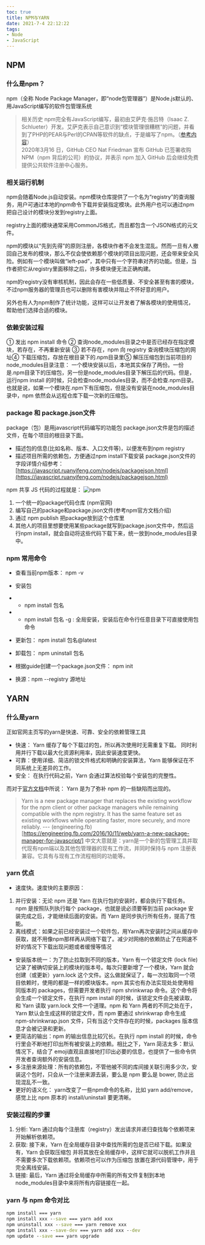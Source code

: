 ```yaml
---
toc: true
title: NPM与YARN
date: 2021-7-4 22:12:22
tags:  
- Node 
- JavaScript
---
```


## NPM
### 什么是npm？
npm（全称 Node Package Manager，即“node包管理器”）是Node.js默认的、用JavaScript编写的软件包管理系统
> 相关历史
npm完全有JavaScript编写，最初由艾萨克·施吕特（Isaac Z. Schlueter）开发。艾萨克表示自己意识到“模块管理很糟糕”的问题，并看到了PHP的PEAR与Perl的CPAN等软件的缺点，于是编写了npm。（[参考内容](https://github.com/nodejs/node-v0.x-archive/issues/5132#issuecomment-15432598)）<br>
2020年3月16 日，GitHub CEO Nat Friedman 宣布 GitHub 已签署收购 NPM（npm 背后的公司）的协议，并表示 npm 加入 GitHub 后会继续免费提供公共软件注册中心服务。

### 相关运行机制
npm会随着Node.js自动安装。npm模块仓库提供了一个名为“registry”的查询服务，用户可通过本地的npm命令下载并安装指定模块。此外用户也可以通过npm把自己设计的模块分发到registry上面。

registry上面的模块通常采用CommonJS格式，而且都包含一个JSON格式的元文件。

npm的模块以“先到先得”的原则注册，各模块作者不会发生混乱。然而一旦有人撤回自己发布的模块，那么不仅会使依赖那个模块的项目出现问题，还会带来安全风险。例如有一个模块叫做“left-pad”，其中只有一个字符串对齐的功能。但是，当作者把它从registry里面移除之后，许多模块便无法正确构建。

npm的registry没有审核机制，因此会存在一些低质量、不安全甚至有害的模块，不过npm服务器的管理员也可以删除有害模块并阻止不怀好意的用户。

另外也有人为npm制作了统计功能，这样可以让开发者了解各模块的使用情况，帮助他们选择合适的模块。

### 依赖安装过程
① 发出 npm install 命令
② 查询node_modules目录之中是否已经存在指定模块，若存在，不再重新安装
③ 若不存在，npm 向 registry 查询模块压缩包的网址④ 下载压缩包，存放在根目录下的.npm目录里⑤ 解压压缩包到当前项目的node_modules目录注意： 一个模块安装以后，本地其实保存了两份。一份是.npm目录下的压缩包，另一份是node_modules目录下解压后的代码。但是，运行npm install 的时候，只会检查node_modules目录，而不会检查.npm目录。也就是说，如果一个模块在.npm下有压缩包，但是没有安装在node_modules目录中，npm 依然会从远程仓库下载一次新的压缩包。


### package 和 package.json文件

package（包）是用javascript代码编写的功能包 package.json文件是包的描述文件，在每个项目的根目录下面。

* 描述包的信息(比如名称、版本、入口文件等)，以便发布到npm registry
* 描述项目所需的依赖包，方便通过npm install下载安装 package.json文件的字段详情介绍参考：
[https://javascript.ruanyifeng.com/nodejs/packagejson.html](https://javascript.ruanyifeng.com/nodejs/packagejson.html)

npm 共享 JS 代码的过程就是：
![npm](https://greenhaha.oss-cn-beijing.aliyuncs.com/frontend/assets/img/package.jpg)

1. 一个统一的package代码仓库 (npm官网)
2. 编写自己的package和package.json文件(参考npm官方文档介绍)
3. 通过 npm publish 把package放到这个仓库里
4. 其他人的项目里想要使用某些package就写到package.json文件中，然后运行npm install，就会自动将这些代码下载下来，统一放到node_modules目录中。

### npm 常用命令

* 查看当前npm版本： npm -v
* 安装包 
* * npm install 包名 
* * npm install 包名 -g : 全局安装，安装后在命令行任意目录下可直接使用包命令

* 更新包： npm install 包名@latest
* 卸载包： npm uninstall 包名
* 根据guide创建一个package.json文件： npm init
* 换源：npm --registry 源地址

## YARN

### 什么是yarn
正如官网主页写的yarn是快速、可靠、安全的依赖管理工具
* 快速： Yarn 缓存了每个下载过的包，所以再次使用时无需重复下载。 同时利用并行下载以最大化资源利用率，因此安装速度更快。
* 可靠：使用详细、简洁的锁文件格式和明确的安装算法，Yarn 能够保证在不同系统上无差异的工作。
* 安全： 在执行代码之前，Yarn 会通过算法校验每个安装包的完整性。

而对于[官方文档](https://engineering.fb.com/2016/10/11/web/yarn-a-new-package-manager-for-javascript/)中所说：
Yarn 是为了弥补 npm 的一些缺陷而出现的。

> Yarn is a new package manager that replaces the existing workflow for the npm client or other package managers while remaining compatible with the npm registry. It has the same feature set as existing workflows while operating faster, more securely, and more reliably. --- (engineering.fb)[https://engineering.fb.com/2016/10/11/web/yarn-a-new-package-manager-for-javascript/]
中文大意就是：yarn是一个新的包管理工具并取代现有npm端以及其他包管理器的现有工作流，并同时保持与 npm 注册表兼容。它具有与现有工作流程相同的功能等。

### yarn 优点
* 速度快。速度快的主要原因：

1. 并行安装：无论 npm 还是 Yarn 在执行包的安装时，都会执行下载任务。npm 是按照队列执行每个 package，也就是说必须要等到当前 package 安装完成之后，才能继续后面的安装。而 Yarn 是同步执行所有任务，提高了性能。
2. 离线模式：如果之前已经安装过一个软件包，用Yarn再次安装时之间从缓存中获取，就不用像npm那样再从网络下载了。减少对网络的依赖防止了在网速不好的情况下下载出现问题或者缓慢等情况

* 安装版本统一：为了防止拉取到不同的版本，Yarn 有一个锁定文件 (lock file) 记录了被确切安装上的模块的版本号。每次只要新增了一个模块，Yarn 就会创建（或更新）yarn.lock 这个文件。这么做就保证了，每一次拉取同一个项目依赖时，使用的都是一样的模块版本。npm 其实也有办法实现处处使用相同版本的 packages，但需要开发者执行 npm shrinkwrap 命令。这个命令将会生成一个锁定文件，在执行 npm install 的时候，该锁定文件会先被读取，和 Yarn 读取 yarn.lock 文件一个道理。npm 和 Yarn 两者的不同之处在于，Yarn 默认会生成这样的锁定文件，而 npm 要通过 shrinkwrap 命令生成 npm-shrinkwrap.json 文件，只有当这个文件存在的时候，packages 版本信息才会被记录和更新。
* 更简洁的输出：npm 的输出信息比较冗长。在执行 npm install 的时候，命令行里会不断地打印出所有被安装上的依赖。相比之下，Yarn 简洁太多：默认情况下，结合了 emoji直观且直接地打印出必要的信息，也提供了一些命令供开发者查询额外的安装信息。
* 多注册来源处理：所有的依赖包，不管他被不同的库间接关联引用多少次，安装这个包时，只会从一个注册来源去装，要么是 npm 要么是 bower, 防止出现混乱不一致。
* 更好的语义化： yarn改变了一些npm命令的名称，比如 yarn add/remove，感觉上比 npm 原本的 install/uninstall 要更清晰。

### 安装过程的步骤
1. 分析: Yarn 通过向每个注册库（registry）发出请求并递归查找每个依赖项来开始解析依赖项。
2. 获取: 接下来，Yarn 在全局缓存目录中查找所需的包是否已经下载。如果没有，Yarn 会获取压缩包 并将其放在全局缓存中，这样它就可以脱机工作并且不需要多次下载依赖项。依赖项也可以作为压缩包 放置在源代码管理中，用于完全离线安装。
3. 链接: 最后，Yarn 通过将全局缓存中所需的所有文件复制到本地node_modules目录中来将所有内容链接在一起。



### yarn 与 npm 命令对比

``` cmd
npm install === yarn 
npm install xxx --save === yarn add xxx
npm uninstall xxx --save === yarn remove xxx
npm install xxx --save-dev === yarn add xxx --dev
npm update --save === yarn upgrade
```